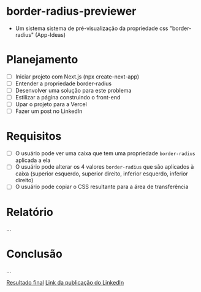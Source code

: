 # border-radius-previewer
- Um sistema sistema de pré-visualização da propriedade css "border-radius" (App-Ideas)

 # Planejamento
 - [ ] Iniciar projeto com Next.js (npx create-next-app)
 - [ ] Entender a propriedade border-radius
 - [ ] Desenvolver uma solução para este problema
 - [ ] Estilizar a página construindo o front-end
 - [ ] Upar o projeto para a Vercel
 - [ ] Fazer um post no LinkedIn

# Requisitos
- [ ] O usuário pode ver uma caixa que tem uma propriedade `border-radius` aplicada a ela
- [ ] O usuário pode alterar os 4 valores `border-radius` que são aplicados à caixa (superior esquerdo, superior direito, inferior esquerdo, inferior direito)
- [ ] O usuário pode copiar o CSS resultante para a área de transferência

# Relatório
...
# Conclusão
...

[Resultado final]()
[Link da publicação do LinkedIn]()
